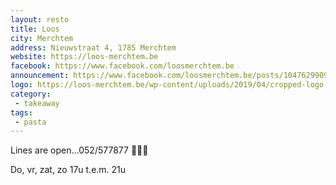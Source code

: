 ```yaml
---
layout: resto
title: Loos
city: Merchtem
address: Nieuwstraat 4, 1785 Merchtem
website: https://loos-merchtem.be
facebook: https://www.facebook.com/loosmerchtem.be
announcement: https://www.facebook.com/loosmerchtem.be/posts/1047629909014392
logo: https://loos-merchtem.be/wp-content/uploads/2019/04/cropped-logo.png
category: 
 - takeaway
tags: 
 - pasta
---
```


Lines are open...052/577877 🍝📞🍝

Do, vr, zat, zo
17u t.e.m. 21u
